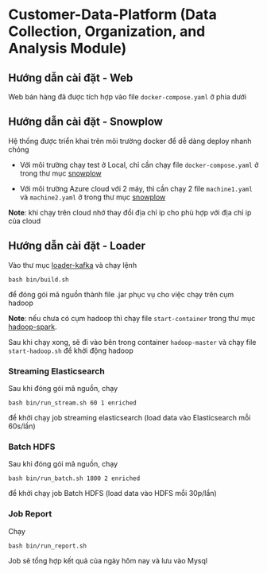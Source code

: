 # Customer-Data-Platform (Data Collection, Organization, and Analysis Module)

## Hướng dẫn cài đặt - Web
Web bán hàng đã được tích hợp vào file `docker-compose.yaml` ở phia dưới

## Hướng dẫn cài đặt - Snowplow
Hệ thống được triển khai trên môi trường docker để dễ dàng deploy nhanh chóng

- Với môi trường chạy test ở Local, chỉ cần chạy file `docker-compose.yaml` ở trong thư mục [snowplow](./snowplow/)

- Với môi trường Azure cloud với 2 máy, thì cần chạy 2 file `machine1.yaml` và `machine2.yaml` ở trong thư mục [snowplow](./snowplow/)

**Note**: khi chạy trên cloud nhớ thay đổi địa chỉ ip cho phù hợp với địa chỉ ip của cloud

## Hướng dẫn cài đặt - Loader
Vào thư mục [loader-kafka](./loader-kafka/) và chạy lệnh

```
bash bin/build.sh
```

để đóng gói mã nguồn thành file .jar phục vụ cho việc chạy trên cụm hadoop

**Note**: nếu chưa có cụm hadoop thì chạy file `start-container` trong thư mục [hadoop-spark](/hadoop-spark/).

Sau khi chạy xong, sẽ đi vào bên trong container `hadoop-master` và chạy file `start-hadoop.sh` để khởi động hadoop

### Streaming Elasticsearch

Sau khi đóng gói mã nguồn, chạy

```
bash bin/run_stream.sh 60 1 enriched
```
 để khởi chạy job streaming elasticsearch (load data vào Elasticsearch mỗi 60s/lần)

### Batch HDFS
 Sau khi đóng gói mã nguồn, chạy

```
bash bin/run_batch.sh 1800 2 enriched
```
 để khởi chạy job Batch HDFS (load data vào HDFS mỗi 30p/lần)

### Job Report
Chạy 

```
bash bin/run_report.sh
```
Job sẽ tổng hợp kết quả của ngày hôm nay và lưu vào Mysql

